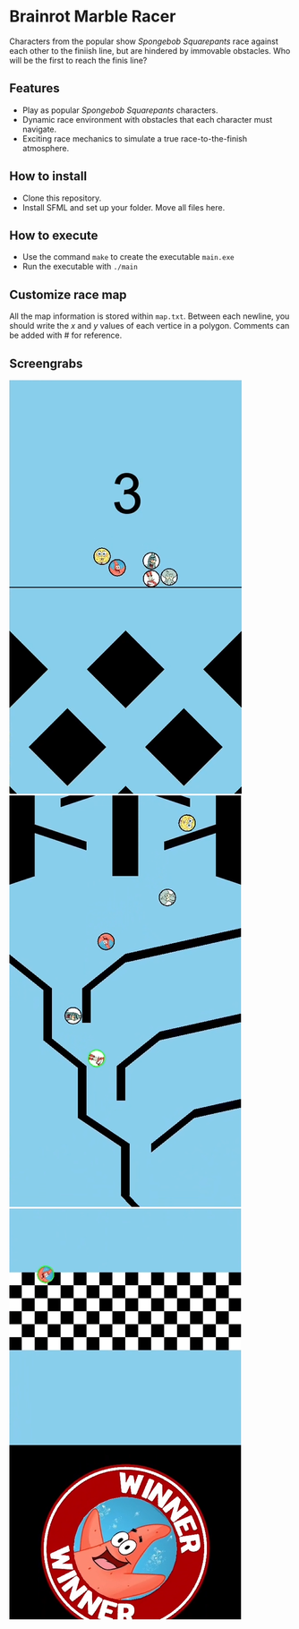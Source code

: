 # Brainrot Marble Racer

Characters from the popular show *Spongebob Squarepants* race against each other to the finiish line, but are hindered by immovable obstacles. Who will be the first to reach the finis line?

## Features  
- Play as popular *Spongebob Squarepants* characters.
- Dynamic race environment with obstacles that each character must navigate.
- Exciting race mechanics to simulate a true race-to-the-finish atmosphere.


## How to install
- Clone this repository.
- Install SFML and set up your folder. Move all files here.

## How to execute
- Use the command `make` to create the executable `main.exe`
- Run the executable with `./main`

## Customize race map
All the map information is stored within `map.txt`. Between each newline, you should write the *x* and *y* values of each vertice in a polygon. Comments can be added with \# for reference.

## Screengrabs
![Start](pictures/readme/start.png)
![Racing](pictures/readme/racing.png)
![Finish](pictures/readme/win.png)
